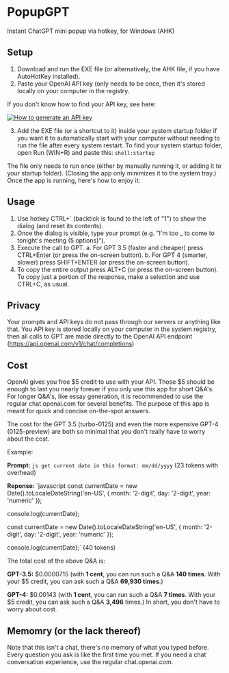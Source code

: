 # PopupGPT
Instant ChatGPT mini popup via hotkey, for Windows (AHK)

## Setup
1. Download and run the EXE file (or alternatively, the AHK file, if you have AutoHotKey installed).
2. Paste your OpenAI API key (only needs to be once, then it's stored locally on your computer in the registry.

If you don't know how to find your API key, see here:

[![How to generate an API key](http://img.youtube.com/vi/nafDyRsVnXU/0.jpg)](http://www.youtube.com/watch?v=nafDyRsVnXU)

3. Add the EXE file (or a shortcut to it) inside your system startup folder if you want it to automatically start with your computer without needing to run the file after every system restart.
To find your system startup folder, open Run (WIN+R) and paste this: `shell:startup`

The file only needs to run once (either by manually running it, or adding it to your startup folder). (Closing the app only minimizes it to the system tray.)
Once the app is running, here's how to enjoy it:

## Usage
1. Use hotkey CTRL+` (backtick is found to the left of "1") to show the dialog (and reset its contents).
2. Once the dialog is visible, type your prompt (e.g. "I'm too _ to come to tonight's meeting (5 options)").
3. Execute the call to GPT.
  a. For GPT 3.5 (faster and cheaper) press CTRL+Enter (or press the on-screen button).
  b. For GPT 4 (smarter, slower) press SHIFT+ENTER (or press the on-screen button).
4. To copy the entire output press ALT+C (or press the on-screen button). To copy just a portion of the response, make a selection and use CTRL+C, as usual.

## Privacy
Your prompts and API keys do not pass through our servers or anything like that. You API key is stored locally on your computer in the system registry, then all calls to GPT are made directly to the OpenAI API endpoint (https://api.openai.com/v1/chat/completions)

## Cost
OpenAI gives you free $5 credit to use with your API. Those $5 should be enough to last you nearly forever if you only use this app for short Q&A's. For longer Q&A's, like essay generation, it is recommended to use the regular chat.openai.com for several benefits. The purpose of this app is meant for quick and concise on-the-spot answers.

The cost for the GPT 3.5 (turbo-0125) and even the more expensive GPT-4 (0125-preview) are both so minimal that you don't really have to worry about the cost. 

Example:

**Prompt:** `js get current date in this format: mm/dd/yyyy` (23 tokens with overhead)

**Reponse:** `javascript
const currentDate = new Date().toLocaleDateString('en-US', { month: '2-digit', day: '2-digit', year: 'numeric' });

console.log(currentDate);

const currentDate = new Date().toLocaleDateString('en-US', { month: '2-digit', day: '2-digit', year: 'numeric' });

console.log(currentDate);` (40 tokens)

The total cost of the above Q&A is:

**GPT-3.5:** $0.0000715 (with **1 cent**, you can run such a Q&A **140 times**. With your $5 credit, you can ask such a Q&A **69,930 times**.) 

**GPT-4:** $0.00143 (with **1 cent**, you can run such a Q&A **7 times**. With your $5 credit, you can ask such a Q&A **3,496** times.) 
In short, you don't have to worry about cost.

## Memomry (or the lack thereof)
Note that this isn't a chat, there's no memory of what you typed before. Every question you ask is like the first time you met. If you need a chat conversation experience, use the regular chat.openai.com.
